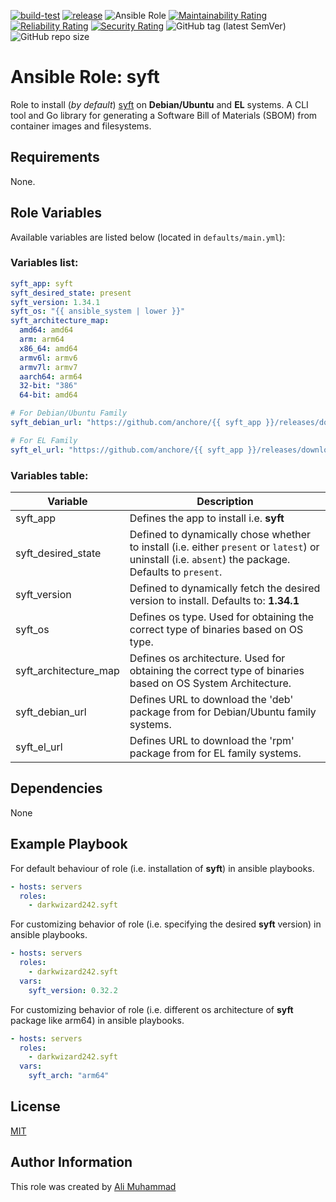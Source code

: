 [![build-test](https://github.com/darkwizard242/ansible-role-syft/workflows/build-and-test/badge.svg?branch=master)](https://github.com/darkwizard242/ansible-role-syft/actions?query=workflow%3Abuild-and-test) [![release](https://github.com/darkwizard242/ansible-role-syft/workflows/release/badge.svg)](https://github.com/darkwizard242/ansible-role-syft/actions?query=workflow%3Arelease) ![Ansible Role](https://img.shields.io/ansible/role/d/darkwizard242/syft) [![Maintainability Rating](https://sonarcloud.io/api/project_badges/measure?project=ansible-role-syft&metric=sqale_rating)](https://sonarcloud.io/dashboard?id=ansible-role-syft) [![Reliability Rating](https://sonarcloud.io/api/project_badges/measure?project=ansible-role-syft&metric=reliability_rating)](https://sonarcloud.io/dashboard?id=ansible-role-syft) [![Security Rating](https://sonarcloud.io/api/project_badges/measure?project=ansible-role-syft&metric=security_rating)](https://sonarcloud.io/dashboard?id=ansible-role-syft) ![GitHub tag (latest SemVer)](https://img.shields.io/github/tag/darkwizard242/ansible-role-syft?label=release) ![GitHub repo size](https://img.shields.io/github/repo-size/darkwizard242/ansible-role-syft?color=orange&style=flat-square)

# Ansible Role: syft

Role to install (_by default_) [syft](https://github.com/anchore/syft) on **Debian/Ubuntu** and **EL** systems. A CLI tool and Go library for generating a Software Bill of Materials (SBOM) from container images and filesystems.

## Requirements

None.

## Role Variables

Available variables are listed below (located in `defaults/main.yml`):

### Variables list:

```yaml
syft_app: syft
syft_desired_state: present
syft_version: 1.34.1
syft_os: "{{ ansible_system | lower }}"
syft_architecture_map:
  amd64: amd64
  arm: arm64
  x86_64: amd64
  armv6l: armv6
  armv7l: armv7
  aarch64: arm64
  32-bit: "386"
  64-bit: amd64

# For Debian/Ubuntu Family
syft_debian_url: "https://github.com/anchore/{{ syft_app }}/releases/download/v{{ syft_version }}/{{ syft_app }}_{{ syft_version }}_{{ syft_os }}_{{ syft_architecture_map[ansible_architecture] }}.deb"

# For EL Family
syft_el_url: "https://github.com/anchore/{{ syft_app }}/releases/download/v{{ syft_version }}/{{ syft_app }}_{{ syft_version }}_{{ syft_os }}_{{ syft_architecture_map[ansible_architecture] }}.rpm"
```

### Variables table:

Variable              | Description
--------------------- | ----------------------------------------------------------------------------------------------------------------------------------------------------
syft_app              | Defines the app to install i.e. **syft**
syft_desired_state    | Defined to dynamically chose whether to install (i.e. either `present` or `latest`) or uninstall (i.e. `absent`) the package. Defaults to `present`.
syft_version          | Defined to dynamically fetch the desired version to install. Defaults to: **1.34.1**
syft_os               | Defines os type. Used for obtaining the correct type of binaries based on OS type.
syft_architecture_map | Defines os architecture. Used for obtaining the correct type of binaries based on OS System Architecture.
syft_debian_url       | Defines URL to download the 'deb' package from for Debian/Ubuntu family systems.
syft_el_url           | Defines URL to download the 'rpm' package from for EL family systems.

## Dependencies

None

## Example Playbook

For default behaviour of role (i.e. installation of **syft**) in ansible playbooks.

```yaml
- hosts: servers
  roles:
    - darkwizard242.syft
```

For customizing behavior of role (i.e. specifying the desired **syft** version) in ansible playbooks.

```yaml
- hosts: servers
  roles:
    - darkwizard242.syft
  vars:
    syft_version: 0.32.2
```

For customizing behavior of role (i.e. different os architecture of **syft** package like arm64) in ansible playbooks.

```yaml
- hosts: servers
  roles:
    - darkwizard242.syft
  vars:
    syft_arch: "arm64"
```

## License

[MIT](https://github.com/darkwizard242/ansible-role-syft/blob/master/LICENSE)

## Author Information

This role was created by [Ali Muhammad](https://www.alimuhammad.dev)
